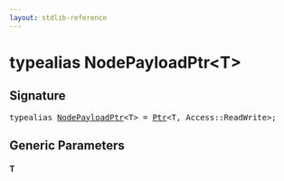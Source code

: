 ```yaml
---
layout: stdlib-reference
---
```


# typealias NodePayloadPtr\<T\>

## Signature

<pre>
<span class='code_keyword'>typealias</span> <a href="nodepayloadptr-04b.html" class="code_type">NodePayloadPtr</a>&lt;T&gt; = <a href="ptr-0/index.html" class="code_type">Ptr</a>&lt;T, Access::ReadWrite&gt;;
</pre>

## Generic Parameters

####  <a id="typeparam-T"></a>T

